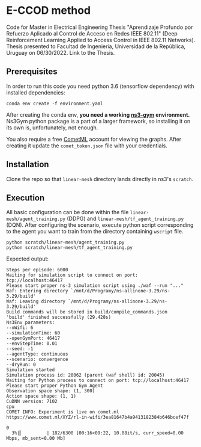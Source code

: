 # E-CCOD method
Code for Master in Electrical Engineering Thesis "Aprendizaje Profundo por Refuerzo Aplicado al Control de Acceso en Redes IEEE 802.11" (Deep Reinforcement Learning Applied to Access Control in IEEE 802.11 Networks). Thesis presented to Facultad de Ingeniería, Universidad de la República, Uruguay on 06/30/2022. Link to the Thesis.

## Prerequisites
In order to run this code you need python 3.6 (tensorflow dependency) with installed dependencies:
```
conda env create -f environment.yaml
```
After creating the conda env, **you need a working [ns3-gym](https://github.com/tkn-tub/ns3-gym) environment.** Ns3Gym python package is a part of a larger framework, so installing it on its own is, unfortunately, not enough.

You also require a free [CometML](https://www.comet.ml/signup) account for viewing the graphs. After creating it update the `comet_token.json` file with your credentials.

## Installation
Clone the repo so that `linear-mesh` directory lands directly in ns3's `scratch`. 

## Execution
All basic configuration can be done within the file `linear-mesh/agent_training.py` (DDPG) and `linear-mesh/tf_agent_training.py` (DQN).
After configuring the scenario, execute python script corresponding to the agent you want to train from the directory containing `wscript` file.

```
python scratch/linear-mesh/agent_training.py
python scratch/linear-mesh/tf_agent_training.py
```

Expected output:
```
Steps per episode: 6000
Waiting for simulation script to connect on port: tcp://localhost:46417
Please start proper ns-3 simulation script using ./waf --run "..."
Waf: Entering directory `/mnt/d/Programy/ns-allinone-3.29/ns-3.29/build'
Waf: Leaving directory `/mnt/d/Programy/ns-allinone-3.29/ns-3.29/build'
Build commands will be stored in build/compile_commands.json
'build' finished successfully (29.428s)
Ns3Env parameters:
--nWifi: 6
--simulationTime: 60
--openGymPort: 46417
--envStepTime: 0.01
--seed: -1
--agentType: continuous
--scenario: convergence
--dryRun: 0
Simulation started
Simulation process id: 20062 (parent (waf shell) id: 20045)
Waiting for Python process to connect on port: tcp://localhost:46417
Please start proper Python Gym Agent
Observation space shape: (1, 300)
Action space shape: (1, 1)
CuDNN version: 7102
cpu
COMET INFO: Experiment is live on comet.ml https://www.comet.ml/XYZ/rl-in-wifi/3ea81647b4a9413182384b646bcef47f

0
  3%|▎         | 182/6300 [00:16<09:22, 10.88it/s, curr_speed=0.00 Mbps, mb_sent=0.00 Mb]
```
